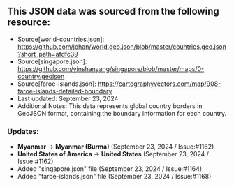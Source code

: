 ## This JSON data was sourced from the following resource:

- Source[world-countries.json]: https://github.com/johan/world.geo.json/blob/master/countries.geo.json?short_path=afdfc39
- Source[singapore.json]: https://github.com/yinshanyang/singapore/blob/master/maps/0-country.geojson
- Source[faroe-islands.json]: https://cartographyvectors.com/map/908-faroe-islands-detailed-boundary
- Last updated: September 23, 2024
- Additional Notes: This data represents global country borders in GeoJSON format, containing the boundary information for each country.

### Updates:
- **Myanmar** -> **Myanmar (Burma)** (September 23, 2024 / Issue:#1162)
- **United States of America** -> **United States** (September 23, 2024 / Issue:#1162)
- Added "singapore.json" file (September 23, 2024 / Issue:#1164)
- Added "faroe-islands.json" file (September 23, 2024 / Issue:#1168)